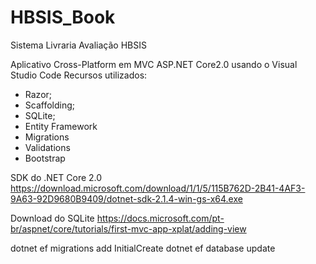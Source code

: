 # HBSIS_Book
Sistema Livraria Avaliação HBSIS

Aplicativo Cross-Platform em MVC ASP.NET Core2.0 usando o Visual Studio Code
Recursos utilizados:
- Razor;
- Scaffolding;
- SQLite;
- Entity Framework
- Migrations
- Validations
- Bootstrap

SDK do .NET Core 2.0
https://download.microsoft.com/download/1/1/5/115B762D-2B41-4AF3-9A63-92D9680B9409/dotnet-sdk-2.1.4-win-gs-x64.exe

Download do SQLite
https://docs.microsoft.com/pt-br/aspnet/core/tutorials/first-mvc-app-xplat/adding-view

dotnet ef migrations add InitialCreate
dotnet ef database update
